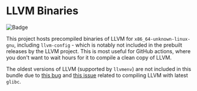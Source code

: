 # LLVM Binaries

![Badge](https://github.com/thirdsgames/llvm-binaries/actions/workflows/compile.yml/badge.svg)

This project hosts precompiled binaries of LLVM for `x86_64-unknown-linux-gnu`, including `llvm-config` - which is notably not included in the prebuilt releases by the LLVM project. This is most useful for GitHub actions, where you don't want to wait hours for it to compile a clean copy of LLVM.

The oldest versions of LLVM (supported by `llvmenv`) are not included in this bundle due to [this bug](https://github.com/llvm-mirror/compiler-rt/commit/8a5e425a68de4d2c80ff00a97bbcb3722a4716da) and [this issue](https://github.com/arcosuc3m/clang-contracts/issues/21) related to compiling LLVM with latest `glibc`.
